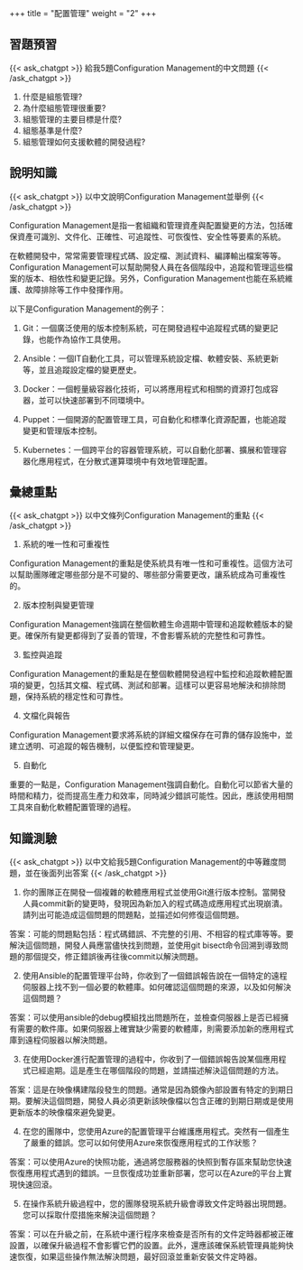 +++
title = "配置管理"
weight = "2"
+++
## 習題預習
{{< ask_chatgpt >}}
給我5題Configuration Management的中文問題
{{< /ask_chatgpt >}}



1. 什麼是組態管理?
2. 為什麼組態管理很重要?
3. 組態管理的主要目標是什麼?
4. 組態基準是什麼?
5. 組態管理如何支援軟體的開發過程?   

## 說明知識
{{< ask_chatgpt >}}
以中文說明Configuration Management並舉例
{{< /ask_chatgpt >}}



Configuration Management是指一套組織和管理資產與配置變更的方法，包括確保資產可識別、文件化、正確性、可追蹤性、可恢復性、安全性等要素的系統。

在軟體開發中，常常需要管理程式碼、設定檔、測試資料、編譯輸出檔案等等。Configuration Management可以幫助開發人員在各個階段中，追蹤和管理這些檔案的版本、相依性和變更記錄。另外，Configuration Management也能在系統維護、故障排除等工作中發揮作用。

以下是Configuration Management的例子：

1. Git：一個廣泛使用的版本控制系統，可在開發過程中追蹤程式碼的變更記錄，也能作為協作工具使用。

2. Ansible：一個IT自動化工具，可以管理系統設定檔、軟體安裝、系統更新等，並且追蹤設定檔的變更歷史。

3. Docker：一個輕量級容器化技術，可以將應用程式和相關的資源打包成容器，並可以快速部署到不同環境中。

4. Puppet：一個開源的配置管理工具，可自動化和標準化資源配置，也能追蹤變更和管理版本控制。

5. Kubernetes：一個跨平台的容器管理系統，可以自動化部署、擴展和管理容器化應用程式，在分散式運算環境中有效地管理配置。   

## 彙總重點
{{< ask_chatgpt >}}
以中文條列Configuration Management的重點
{{< /ask_chatgpt >}}



1. 系統的唯一性和可重複性

Configuration Management的重點是使系統具有唯一性和可重複性。這個方法可以幫助團隊確定哪些部分是不可變的、哪些部分需要更改，讓系統成為可重複性的。

2. 版本控制與變更管理

Configuration Management強調在整個軟體生命週期中管理和追蹤軟體版本的變更。確保所有變更都得到了妥善的管理，不會影響系統的完整性和可靠性。

3. 監控與追蹤

Configuration Management的重點是在整個軟體開發過程中監控和追蹤軟體配置項的變更，包括其文檔、程式碼、測試和部署。這樣可以更容易地解決和排除問題，保持系統的穩定性和可靠性。

4. 文檔化與報告

Configuration Management要求將系統的詳細文檔保存在可靠的儲存設施中，並建立透明、可追蹤的報告機制，以便監控和管理變更。

5. 自動化

重要的一點是，Configuration Management強調自動化。自動化可以節省大量的時間和精力，從而提高生產力和效率，同時減少錯誤可能性。因此，應該使用相關工具來自動化軟體配置管理的過程。   

## 知識測驗
{{< ask_chatgpt >}}
以中文給我5題Configuration Management的中等難度問題，並在後面列出答案
{{< /ask_chatgpt >}}



1. 你的團隊正在開發一個複雜的軟體應用程式並使用Git進行版本控制。當開發人員commit新的變更時，發現因為新加入的程式碼造成應用程式出現崩潰。請列出可能造成這個問題的問題點，並描述如何修復這個問題。

答案：可能的問題點包括：程式碼錯誤、不完整的引用、不相容的程式庫等等。要解決這個問題，開發人員應當儘快找到問題，並使用git bisect命令回溯到導致問題的那個提交，修正錯誤後再往後commit以解決問題。

2. 使用Ansible的配置管理平台時，你收到了一個錯誤報告說在一個特定的遠程伺服器上找不到一個必要的軟體庫。如何確認這個問題的來源，以及如何解決這個問題？

答案：可以使用ansible的debug模組找出問題所在，並檢查伺服器上是否已經擁有需要的軟件庫。如果伺服器上確實缺少需要的軟體庫，則需要添加新的應用程式庫到遠程伺服器以解決問題。

3. 在使用Docker進行配置管理的過程中，你收到了一個錯誤報告說某個應用程式已經逾期。這是產生在哪個階段的問題，並請描述解決這個問題的方法。

答案：這是在映像構建階段發生的問題。通常是因為鏡像內部設置有特定的到期日期。要解決這個問題，開發人員必須更新該映像檔以包含正確的到期日期或是使用更新版本的映像檔來避免變更。

4. 在您的團隊中，您使用Azure的配置管理平台維護應用程式。突然有一個產生了嚴重的錯誤。您可以如何使用Azure來恢復應用程式的工作狀態？

答案：可以使用Azure的快照功能，通過將您服務器的快照到暫存區來幫助您快速恢復應用程式遇到的錯誤。一旦恢復成功並重新部署，您可以在Azure的平台上實現快速回滾。

5. 在操作系統升級過程中，您的團隊發現系統升級會導致文件定時器出現問題。您可以採取什麼措施來解決這個問題？

答案：可以在升級之前，在系統中運行程序來檢查是否所有的文件定時器都被正確設置，以確保升級過程不會影響它們的設置。此外，還應該確保系統管理員能夠快速恢復，如果這些操作無法解決問題，最好回滾並重新安裝文件定時器。   

